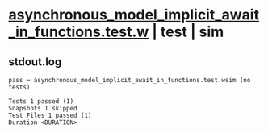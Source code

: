 # [asynchronous_model_implicit_await_in_functions.test.w](../../../../../examples/tests/valid/asynchronous_model_implicit_await_in_functions.test.w) | test | sim

## stdout.log
```log
pass ─ asynchronous_model_implicit_await_in_functions.test.wsim (no tests)

Tests 1 passed (1)
Snapshots 1 skipped
Test Files 1 passed (1)
Duration <DURATION>
```

